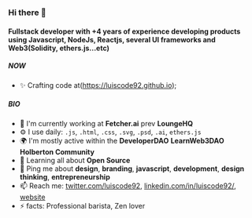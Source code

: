 ### Hi there 👋

#### Fullstack developer with +4 years of experience developing products using Javascript, NodeJs, Reactjs, several UI frameworks and Web3(Solidity, ethers.js...etc)

##### NOW

- ✨ Crafting code at(https://luiscode92.github.io);

##### BIO

- 🏢 I'm currently working at **Fetcher.ai** prev **LoungeHQ**
- ⚙️ I use daily: `.js`, `.html`, `.css`, `.svg`, `.psd`, `.ai`, `ethers.js`
- 🌍 I'm mostly active within the **DeveloperDAO** **LearnWeb3DAO** **Holberton Community**
- 🌱 Learning all about **Open Source**
- 💬 Ping me about **design**, **branding**, **javascript**, **development**, **design thinking**, **entrepreneurship**
- 📫 Reach me: [twitter.com/luiscode92](https://twitter.com/luiscode92), [linkedin.com/in/luiscode92/](https://www.linkedin.com/in/luiscode92/), [website]([https://www.linkedin.com/in/luiscode92/](https://luiscode92.github.io/#/))
- ⚡️ facts: Professional barista, Zen lover 
